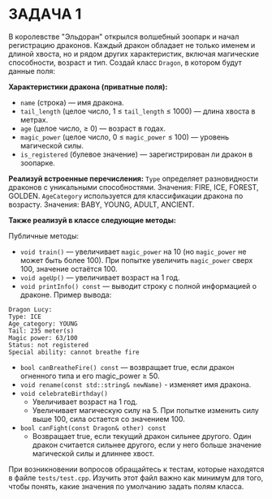 # ЗАДАЧА 1

В королевстве "Эльдоран" открылся волшебный зоопарк и начал регистрацию драконов. Каждый дракон обладает не только именем и длиной хвоста, но и рядом других характеристик, включая магические способности, возраст и тип.
Создай класс `Dragon`, в котором будут данные поля:

__Характеристики дракона (приватные поля):__
- `name` (строка) — имя дракона.
- `tail_length` (целое число, 1 ≤ `tail_length` ≤ 1000) — длина хвоста в метрах.
- `age` (целое число, ≥ 0) — возраст в годах.
- `magic_power` (целое число, 0 ≤ `magic_power` ≤ 100) — уровень магической силы.
- `is_registered` (булевое значение) — зарегистрирован ли дракон в зоопарке.

__Реализуй встроенные перечисления:__
`Type` определяет разновидности драконов с уникальными способностями. Значения:  FIRE, ICE, FOREST, GOLDEN.
`AgeCategory` используется для классификации дракона по возрасту. Значения: ВАВY, YOUNG, ADULT, ANCIENT.

__Также реализуй в классе следующие методы:__

Публичные методы:

- `void train()` — увеличивает `magic_power` на 10 (но `magic_power` не может быть более 100). При попытке увеличить `magic_power` сверх 100, значение остаётся 100.
- `void ageUp()` — увеличивает возраст на 1 год.
- `void printInfo() const` — выводит строку с полной информацией о драконе.
Пример вывода:
``` text
Dragon Lucy:
Type: ICE
Age_category: YOUNG
Tail: 235 meter(s)
Magic power: 63/100
Status: not registered
Special ability: cannot breathe fire
```
- `bool canBreatheFire() const` — возвращает true, если дракон огненного типа и его magic_power ≥ 50.
- `void rename(const std::string& newName)` - изменяет имя дракона.
- `void celebrateBirthday()`
  - Увеличивает возраст на 1 год.
  - Увеличивает магическую силу на 5. При попытке изменить силу выше 100, сила остается со значением 100.
- `bool canFight(const Dragon& other) const`
  - Возвращает true, если текущий дракон сильнее другого. Один дракон считается сильнее другого, если у него больше значение магической силы и длиннее хвост.

При возникновении вопросов обращайтесь к тестам, которые находятся в файле `tests/test.cpp`. Изучить этот файл важно как минимум для того, чтобы понять, какие значения по умолчанию задать полям класса.

